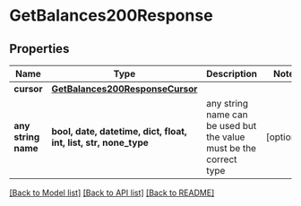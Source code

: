 # GetBalances200Response


## Properties
Name | Type | Description | Notes
------------ | ------------- | ------------- | -------------
**cursor** | [**GetBalances200ResponseCursor**](GetBalances200ResponseCursor.md) |  | 
**any string name** | **bool, date, datetime, dict, float, int, list, str, none_type** | any string name can be used but the value must be the correct type | [optional]

[[Back to Model list]](../README.md#documentation-for-models) [[Back to API list]](../README.md#documentation-for-api-endpoints) [[Back to README]](../README.md)


